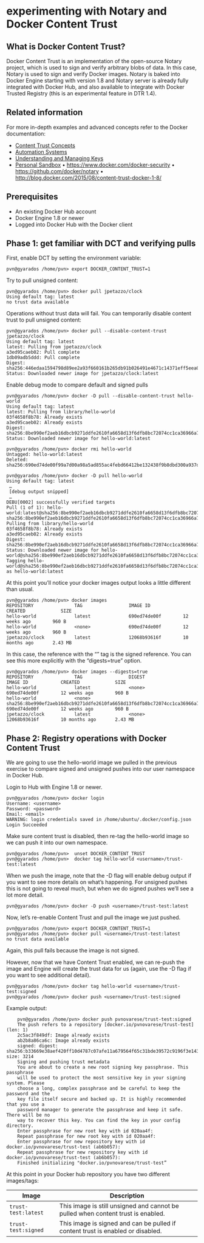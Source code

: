 # experimenting with Notary and Docker Content Trust

## What is Docker Content Trust?

Docker Content Trust is an implementation of the open-source Notary project, which is used to sign and verify arbitrary blobs of data.  In this case, Notary is used to sign and verify Docker images.  Notary is baked into Docker Engine starting with version 1.8 and Notary server is already fully integrated with Docker Hub, and also available to integrate with Docker Trusted Registry (this is an experimental feature in DTR 1.4). 

## Related information

For more in-depth examples and advanced concepts refer to the Docker documentation:

- [Content Trust Concepts](https://docs.docker.com/security/trust/content_trust/)
- [Automation Systems](https://docs.docker.com/security/trust/trust_automation/)
- [Understanding and Managing Keys](https://docs.docker.com/security/trust/trust_key_mng/)
- [Personal Sandbox](https://docs.docker.com/security/trust/trust_sandbox/)
	•	https://www.docker.com/docker-security 
	•	https://github.com/docker/notary
	•	http://blog.docker.com/2015/08/content-trust-docker-1-8/


## Prerequisites

* An existing Docker Hub account
* Docker Engine 1.8 or newer
* Logged into Docker Hub with the Docker client



## Phase 1: get familiar with DCT and verifying pulls

First, enable DCT by setting the environment variable:

```
pvn@gyarados /home/pvn> export DOCKER_CONTENT_TRUST=1
```

Try to pull unsigned content:

```
pvn@gyarados /home/pvn> docker pull jpetazzo/clock
Using default tag: latest
no trust data available
```

Operations without trust data will fail. You can temporarily disable content trust to pull unsigned content:

```
pvn@gyarados /home/pvn> docker pull --disable-content-trust jpetazzo/clock
Using default tag: latest
latest: Pulling from jpetazzo/clock
a3ed95caeb02: Pull complete
1db09adb5ddd: Pull complete
Digest: sha256:446edaa1594798d89ee2a93f660161b265db91b026491e4671c14371eff5eea0
Status: Downloaded newer image for jpetazzo/clock:latest
```

Enable debug mode to compare default and signed pulls

```
pvn@gyarados /home/pvn> docker -D pull --disable-content-trust hello-world
Using default tag: latest
latest: Pulling from library/hello-world
03f4658f8b78: Already exists
a3ed95caeb02: Already exists
Digest: sha256:8be990ef2aeb16dbcb9271ddfe2610fa6658d13f6dfb8bc72074cc1ca36966a7
Status: Downloaded newer image for hello-world:latest

pvn@gyarados /home/pvn> docker rmi hello-world
Untagged: hello-world:latest
Deleted: sha256:690ed74de00f99a7d00a98a5ad855ac4febd66412be132438f9b8dbd300a937d

pvn@gyarados /home/pvn> docker -D pull hello-world
Using default tag: latest
 …
 [debug output snipped]
 …
DEBU[0002] successfully verified targets
Pull (1 of 1): hello-world:latest@sha256:8be990ef2aeb16dbcb9271ddfe2610fa6658d13f6dfb8bc72074cc1ca36966a7
sha256:8be990ef2aeb16dbcb9271ddfe2610fa6658d13f6dfb8bc72074cc1ca36966a7: Pulling from library/hello-world
03f4658f8b78: Already exists
a3ed95caeb02: Already exists
Digest: sha256:8be990ef2aeb16dbcb9271ddfe2610fa6658d13f6dfb8bc72074cc1ca36966a7
Status: Downloaded newer image for hello-world@sha256:8be990ef2aeb16dbcb9271ddfe2610fa6658d13f6dfb8bc72074cc1ca36966a7
Tagging hello-world@sha256:8be990ef2aeb16dbcb9271ddfe2610fa6658d13f6dfb8bc72074cc1ca36966a7 as hello-world:latest
```

At this point you’ll notice your docker images output looks a little different than usual.
```
pvn@gyarados /home/pvn> docker images
REPOSITORY               TAG                 IMAGE ID            CREATED             SIZE
hello-world              latest              690ed74de00f        12 weeks ago        960 B
hello-world              <none>              690ed74de00f        12 weeks ago        960 B
jpetazzo/clock           latest              12068b93616f        10 months ago       2.43 MB
```

In this case, the reference with the “<none>” tag is the signed reference.  You can see this more explicitly with the “digests=true” option.
```
pvn@gyarados /home/pvn> docker images --digests=true
REPOSITORY               TAG                 DIGEST                                                                    IMAGE ID            CREATED             SIZE
hello-world              latest              <none>                                                                    690ed74de00f        12 weeks ago        960 B
hello-world              <none>              sha256:8be990ef2aeb16dbcb9271ddfe2610fa6658d13f6dfb8bc72074cc1ca36966a7   690ed74de00f        12 weeks ago        960 B
jpetazzo/clock           latest              <none>                                                                    12068b93616f        10 months ago       2.43 MB
```


## Phase 2: Registry operations with Docker Content Trust


We are going to use the hello-world image we pulled in the previous exercise to compare signed and unsigned pushes into our user namespace in Docker Hub.


Login to Hub with Engine 1.8 or newer.

```
pvn@gyarados /home/pvn> docker login
Username: <username>
Password: <password>
Email: <email>
WARNING: login credentials saved in /home/ubuntu/.docker/config.json
Login Succeeded 
```

Make sure content trust is disabled, then re-tag the hello-world image so we can push it into our own namespace.

```
pvn@gyarados /home/pvn>  unset DOCKER_CONTENT_TRUST
pvn@gyarados /home/pvn>  docker tag hello-world <username>/trust-test:latest
```

When we push the image, note that the -D flag will enable debug output if you want to see more details on what’s happening.  For unsigned pushes this is not going to reveal much, but when we do signed pushes we’ll see a lot more detail.

```
pvn@gyarados /home/pvn> docker -D push <username>/trust-test:latest
```

Now, let’s re-enable Content Trust and pull the image we just pushed.

```
pvn@gyarados /home/pvn> export DOCKER_CONTENT_TRUST=1
pvn@gyarados /home/pvn> docker pull <username>/trust-test:latest
no trust data available
```

Again, this pull fails because the image is not signed.

However, now that we have Content Trust enabled, we can re-push the image and Engine will create the trust data for us (again, use the -D flag if you want to see additional detail).  

```
pvn@gyarados /home/pvn> docker tag hello-world <username>/trust-test:signed
pvn@gyarados /home/pvn> docker push <username>/trust-test:signed
```

Example output:

        pvn@gyarados /home/pvn> docker push pvnovarese/trust-test:signed
        The push refers to a repository [docker.io/pvnovarese/trust-test] (len: 1)
        2c5ac3f849df: Image already exists
        ab2b8a86ca6c: Image already exists
        signed: digest: sha256:b33669e38aef420ff10d4787c07afe11a679564f65c31bde39572c9196f3e143 size: 3214
        Signing and pushing trust metadata
        You are about to create a new root signing key passphrase. This passphrase
        will be used to protect the most sensitive key in your signing system. Please
        choose a long, complex passphrase and be careful to keep the password and the
        key file itself secure and backed up. It is highly recommended that you use a
        password manager to generate the passphrase and keep it safe. There will be no
        way to recover this key. You can find the key in your config directory.
        Enter passphrase for new root key with id 020aa4f:
        Repeat passphrase for new root key with id 020aa4f:
        Enter passphrase for new repository key with id docker.io/pvnovarese/trust-test (ab6b057):
        Repeat passphrase for new repository key with id docker.io/pvnovarese/trust-test (ab6b057):
        Finished initializing "docker.io/pvnovarese/trust-test”

At this point in your Docker hub repository you have two different images/tags:

| Image               | Description                                                                      |
|---------------------|----------------------------------------------------------------------------------|
| `trust-test:latest` | This image is still unsigned and cannot be pulled when content trust is enabled. |
| `trust-test:signed` | This image is signed and can be pulled if content trust is enabled or disabled.  |

